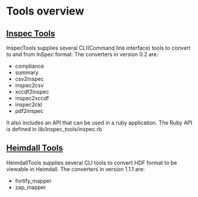 # Tools overview

## [Inspec Tools](https://github.com/mitre/inspec_tools)

InspecTools supplies several CLI(Command line interface) tools to convert to and from InSpec format. The converters in version 0.2 are:

* compliance
* summary
* csv2inspec
* inspec2csv
* xccdf2inspec
* inspec2xccdf
* inspec2ckl
* pdf2inspec

It also includes an API that can be used in a ruby application. The Ruby API is defined in lib/inspec_tools/inspec.rb

## [Heimdall Tools](https://github.com/mitre/heimdall_tools)


HeimdallTools supplies several CLI tools to convert HDF format to be viewable in Heimdall. The converters in version 1.1.1 are:

* fortify_mapper
* zap_mapper
